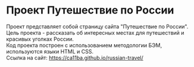 # Проект Путешествие по России  
Проект представляет собой страницу сайта "Путешествие по России". Цель проекта - рассказать об интересных местах для путешествий и красивых уголках России.  
Код проекта построен с использованием методологии БЭМ, используются языки HTML и CSS.  
Ссылка на сайт: https://ca11ba.github.io/russian-travel/
